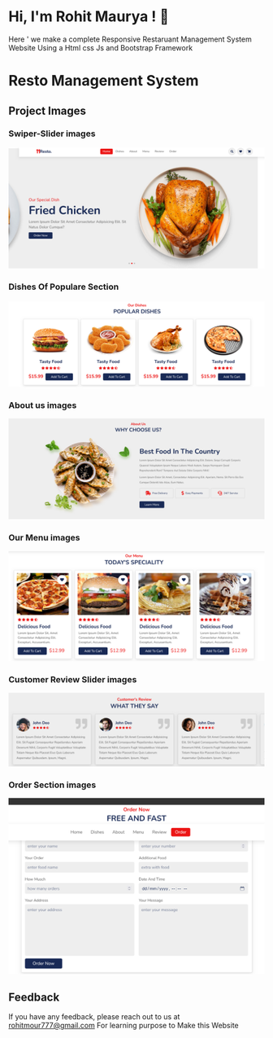 
# Hi, I'm Rohit Maurya ! 👋
 
Here ' we make a complete Responsive Restaruant Management System Website
Using a Html css Js and Bootstrap Framework


# Resto Management System


## Project Images

### Swiper-Slider images

![App Screenshot](./images/swiper.png)

### Dishes Of Populare Section

![App Screenshot](./images/ourDishes.png)

### About us images

![App Screenshot](./images/About.png)

### Our Menu images

![App Screenshot](./images/menu.png)

### Customer Review Slider images

![App Screenshot](./images/Review.png)

### Order Section images

![App Screenshot](./images/Order.png)


## Feedback

If you have any feedback, please reach out to us at rohitmour777@gmail.com
For learning purpose to Make this Website


